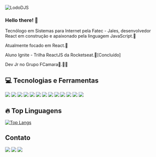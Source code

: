 ![LodoDJS](https://user-images.githubusercontent.com/43228973/124213613-466fa100-dac7-11eb-83fa-428fb7435672.png)
### Hello there! 👋

Tecnólogo em Sistemas para Internet pela Fatec - Jales, desenvolvedor React em construção e apaixonado pela linguagem JavaScript.💛

Atualmente focado em React.🎯

Aluno Ignite - Trilha ReactJS da Rocketseat.🚀[Concluído] 

Dev Jr no Grupo FCamara🧡.👨‍💻

## 💻 Tecnologias e Ferramentas 
 <img src="https://img.shields.io/badge/HTML5-E34F26?style=for-the-badge&logo=html5&logoColor=white"> <img src="https://img.shields.io/badge/CSS3-1572B6?style=for-the-badge&logo=css3&logoColor=white">
 <img src="https://img.shields.io/badge/JavaScript-323330?style=for-the-badge&logo=javascript&logoColor=F7DF1E">
 <img src="https://img.shields.io/badge/TypeScript-007ACC?style=for-the-badge&logo=typescript&logoColor=white">
 <img src="https://img.shields.io/badge/Sass-CC6699?style=for-the-badge&logo=sass&logoColor=white">
 <img src="https://img.shields.io/badge/React-20232A?style=for-the-badge&logo=react&logoColor=61DAFB">
 <img src="https://img.shields.io/badge/Node.js-339933?style=for-the-badge&logo=nodedotjs&logoColor=white">
 <img src="https://img.shields.io/badge/MySQL-00000F?style=for-the-badge&logo=mysql&logoColor=white">
 <img src="https://img.shields.io/badge/PostgreSQL-316192?style=for-the-badge&logo=postgresql&logoColor=white">
 <img src="https://img.shields.io/badge/SQLite-07405E?style=for-the-badge&logo=sqlite&logoColor=white">
 <img src="https://img.shields.io/badge/Git-F05032?style=for-the-badge&logo=git&logoColor=white">
 <img src="https://img.shields.io/badge/Yarn-2C8EBB?style=for-the-badge&logo=yarn&logoColor=white">
 <img src="https://img.shields.io/badge/Visual_Studio_Code-0078D4?style=for-the-badge&logo=visual%20studio%20code&logoColor=white">
 
## 🔥 Top Linguagens
 [![Top Langs](https://github-readme-stats.vercel.app/api/top-langs/?username=davidscarmo&layout=compact)](https://github.com/anuraghazra/github-readme-stats)

## Contato 

[<img src="https://img.shields.io/badge/linkedin-%230077B5.svg?&style=for-the-badge&logo=linkedin&logoColor=white" />](https://www.linkedin.com/in/davidscarmo/) [<img src = "https://img.shields.io/badge/instagram-%23E4405F.svg?&style=for-the-badge&logo=instagram&logoColor=white">](https://www.instagram.com/_david.js/) [<img src = "https://img.shields.io/badge/facebook-%231877F2.svg?&style=for-the-badge&logo=facebook&logoColor=white">](https://www.facebook.com/david.carmosantos)


<!--
**davidscarmo/davidscarmo** is a ✨ _special_ ✨ repository because its `README.md` (this file) appears on your GitHub profile.
![](https://komarev.com/ghpvc/?username=davidscarmo)
Here are some ideas to get you started:

- 🔭 I’m currently working on ...
- 🌱 I’m currently learning ...
- 👯 I’m looking to collaborate on ...
- 🤔 I’m looking for help with ...
- 💬 Ask me about ...
- 📫 How to reach me: ...
- 😄 Pronouns: ...
- ⚡ Fun fact: ...
-->
